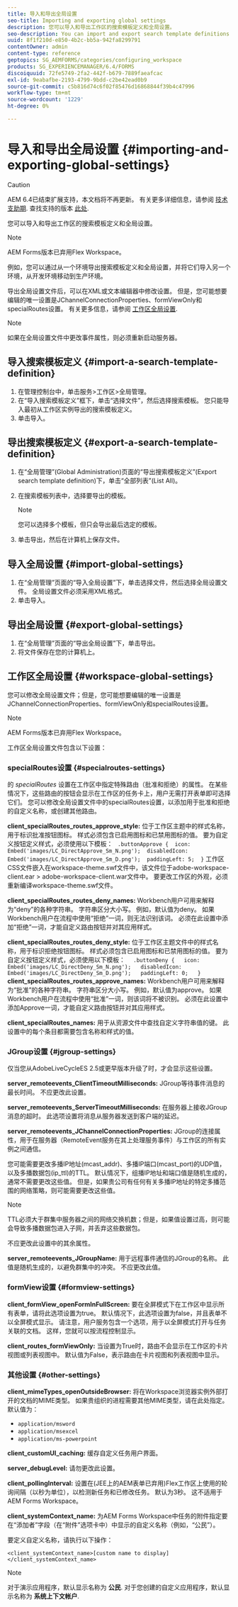 ```yaml
---
title: 导入和导出全局设置
seo-title: Importing and exporting global settings
description: 您可以导入和导出工作区的搜索模板定义和全局设置。
seo-description: You can import and export search template definitions and global settings for Workspace.
uuid: 8f1f210d-e850-4b2c-bb5a-942fa8299791
contentOwner: admin
content-type: reference
geptopics: SG_AEMFORMS/categories/configuring_workspace
products: SG_EXPERIENCEMANAGER/6.4/FORMS
discoiquuid: 72fe5749-2fa2-442f-b679-7889faeafcac
exl-id: 9eabafbe-2193-4799-9bdd-c2be42ead0b9
source-git-commit: c5b816d74c6f02f85476d16868844f39b4c47996
workflow-type: tm+mt
source-wordcount: '1229'
ht-degree: 0%

---
```


# 导入和导出全局设置 {#importing-and-exporting-global-settings}

>[!CAUTION]
>
>AEM 6.4已结束扩展支持，本文档将不再更新。 有关更多详细信息，请参阅 [技术支助期](https://helpx.adobe.com/cn/support/programs/eol-matrix.html). 查找支持的版本 [此处](https://experienceleague.adobe.com/docs/).

您可以导入和导出工作区的搜索模板定义和全局设置。

>[!NOTE]
>
>AEM Forms版本已弃用Flex Workspace。

例如，您可以通过从一个环境导出搜索模板定义和全局设置，并将它们导入另一个环境，从开发环境移动到生产环境。

导出全局设置文件后，可以在XML或文本编辑器中修改设置。 但是，您可能想要编辑的唯一设置是JChannelConnectionProperties、formViewOnly和specialRoutes设置。 有关更多信息，请参阅 [工作区全局设置](importing-exporting-global-settings.md#workspace-global-settings).

>[!NOTE]
>
>如果在全局设置文件中更改事件属性，则必须重新启动服务器。

## 导入搜索模板定义 {#import-a-search-template-definition}

1. 在管理控制台中，单击服务>工作区>全局管理。
1. 在“导入搜索模板定义”框下，单击“选择文件”，然后选择搜索模板。 您只能导入最初从工作区实例导出的搜索模板定义。
1. 单击导入。

## 导出搜索模板定义 {#export-a-search-template-definition}

1. 在“全局管理”(Global Administration)页面的“导出搜索模板定义”(Export search template definition)下，单击“全部列表”(List All)。
1. 在搜索模板列表中，选择要导出的模板。

   >[!NOTE]
   >
   >您可以选择多个模板，但只会导出最后选定的模板。

1. 单击导出，然后在计算机上保存文件。

## 导入全局设置 {#import-global-settings}

1. 在“全局管理”页面的“导入全局设置”下，单击选择文件，然后选择全局设置文件。 全局设置文件必须采用XML格式。
1. 单击导入。

## 导出全局设置 {#export-global-settings}

1. 在“全局管理”页面的“导出全局设置”下，单击导出。
1. 将文件保存在您的计算机上。

## 工作区全局设置 {#workspace-global-settings}

您可以修改全局设置文件；但是，您可能想要编辑的唯一设置是JChannelConnectionProperties、formViewOnly和specialRoutes设置。

>[!NOTE]
>
>AEM Forms版本已弃用Flex Workspace。

工作区全局设置文件包含以下设置：

### specialRoutes设置 {#specialroutes-settings}

的 *specialRoutes* 设置在工作区中指定特殊路由（批准和拒绝）的属性。 在某些情况下，这些路由的按钮会显示在工作区的任务卡上，用户无需打开表单即可选择它们。 您可以修改全局设置文件中的specialRoutes设置，以添加用于批准和拒绝的自定义名称，或创建其他路由。

**client_specialRoutes_routes_approve_style:** 位于工作区主题中的样式名称，用于标识批准按钮图标。 样式必须包含已启用图标和已禁用图标的值。 要为自定义按钮定义样式，必须使用以下模板：
` .buttonApprove {  icon: Embed('images/LC_DirectApprove_Sm_N.png');  disabledIcon: Embed('images/LC_DirectApprove_Sm_D.png');  paddingLeft: 5;  }` 工作区CSS文件嵌入在workspace-theme.swf文件中，该文件位于adobe-workspace-client.ear > adobe-workspace-client.war文件中。 要更改工作区的外观，必须重新编译workspace-theme.swf文件。

**client_specialRoutes_routes_deny_names:** Workbench用户可用来解释为“deny”的各种字符串。 字符串区分大小写。 例如，默认值为deny。 如果Workbench用户在流程中使用“拒绝”一词，则无法识别该词。 必须在此设置中添加“拒绝”一词，才能自定义路由按钮并对其应用样式。

**client_specialRoutes_routes_deny_style:** 位于工作区主题文件中的样式名称，用于标识拒绝按钮图标。 样式必须包含已启用图标和已禁用图标的值。 要为自定义按钮定义样式，必须使用以下模板：
`  .buttonDeny {   icon: Embed('images/LC_DirectDeny_Sm_N.png');   disabledIcon: Embed('images/LC_DirectDeny_Sm_D.png');   paddingLeft: 0;   }` **client_specialRoutes_routes_approve_names:** Workbench用户可用来解释为“批准”的各种字符串。 字符串区分大小写。 例如，默认值为approve。 如果Workbench用户在流程中使用“批准”一词，则该词将不被识别。 必须在此设置中添加Approve一词，才能自定义路由按钮并对其应用样式。

**client_specialRoutes_names:** 用于从资源文件中查找自定义字符串值的键。 此设置中的每个条目都需要包含名称和样式的值。

### JGroup设置 {#jgroup-settings}

仅当您从AdobeLiveCycleES 2.5或更早版本升级了时，才会显示这些设置。

**server_remoteevents_ClientTimeoutMilliseconds:** JGroup等待事件消息的最长时间。 不应更改此设置。

**server_remoteevents_ServerTimeoutMilliseconds:** 在服务器上接收JGroup消息的超时。 此选项设置将消息从服务器发送到客户端的延迟。

**server_remoteevents_JChannelConnectionProperties:** JGroup的连接属性，用于在服务器（RemoteEvent服务在其上处理服务事件）与工作区的所有实例之间通信。

您可能需要更改多播IP地址(mcast_addr)、多播IP端口(mcast_port)的UDP值，以及多播数据包(ip_ttl)的TTL。 默认情况下，组播IP地址和端口值是随机生成的，通常不需要更改这些值。 但是，如果贵公司有任何有关多播IP地址的特定多播范围的网络策略，则可能需要更改这些值。

>[!NOTE]
>
>TTL必须大于群集中服务器之间的网络交换机数；但是，如果值设置过高，则可能会导致多播数据包进入子网，并丢弃这些数据包。

不应更改此设置中的其余属性。

**server_remoteevents_JGroupName:** 用于远程事件通信的JGroup的名称。 此值是随机生成的，以避免群集中的冲突。 不应更改此值。

### formView设置 {#formview-settings}

**client_formView_openFormInFullScreen:** 要在全屏模式下在工作区中显示所有表单，请将此选项设置为true。 默认情况下，此选项设置为false，并且表单不以全屏模式显示。 请注意，用户服务包含一个选项，用于以全屏模式打开与任务关联的文档。 这样，您就可以按流程控制显示。

**client_routes_formViewOnly:** 当设置为True时，路由不会显示在工作区的卡片视图或列表视图中。 默认值为False，表示路由在卡片视图和列表视图中显示。

### 其他设置 {#other-settings}

**client_mimeTypes_openOutsideBrowser:** 将在Workspace浏览器实例外部打开的文档的MIME类型。 如果贵组织的进程需要其他MIME类型，请在此处指定。 默认值为：

* `application/msword`
* `application/msexcel`
* `application/ms-powerpoint`

**client_customUI_caching:** 缓存自定义任务用户界面。

**server_debugLevel:** 请勿更改此设置。

**client_pollingInterval:** 设置在(JEE上的AEM表单已弃用)Flex工作区上使用的轮询间隔（以秒为单位），以检测新任务和已修改任务。 默认为3秒。 这不适用于AEM Forms Workspace。

**client_systemContext_name:** 为AEM Forms Workspace中任务的附件指定要在“添加者”字段（在“附件”选项卡中）中显示的自定义名称（例如，“公民”）。

要定义自定义名称，请执行以下操作：

`<client_systemContext_name>[custom name to display]</client_systemContext_name>`

>[!NOTE]
>
>对于演示应用程序，默认显示名称为 **公民**. 对于您创建的自定义应用程序，默认显示名称为 **系统上下文帐户**.
